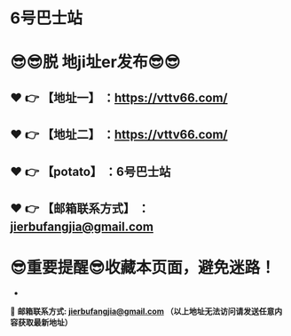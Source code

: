 # 6号巴士站
:sunglasses::sunglasses:脱 地ji址er发布:sunglasses::sunglasses:
==
:heart: :point_right: 【地址一】 ：https://vttv66.com/
------
:heart: :point_right: 【地址二】 ：https://vttv66.com/
------
:heart: :point_right: 【potato】 ：6号巴士站
------
:heart: :point_right: 【邮箱联系方式】 ：jierbufangjia@gmail.com
------
:sunglasses:重要提醒:sunglasses:收藏本页面，避免迷路！
==

-

:e-mail: __邮箱联系方式: jierbufangjia@gmail.com （以上地址无法访问请发送任意内容获取最新地址）__
